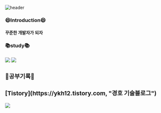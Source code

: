 
![header](https://capsule-render.vercel.app/api?type=wave&color=auto&height=300&section=header&text=Wellcome%20&fontSize=90%)
 
<!--
**KyungHoGitHub/KyungHoGitHub** is a ✨ _special_ ✨ repository because its `README.md` (this file) appears on your GitHub profile.
Here are some ideas to get you started:

- 🔭 I’m currently working on ...
- 🌱 I’m currently learning ...
- 👯 I’m looking to collaborate on ...
- 🤔 I’m looking for help with ...
- 💬 Ask me about ...
- 📫 How to reach me: ...
- 😄 Pronouns: ...
- ⚡ Fun fact: ...
-->
<h3>😄Introduction😄</h3>
<h4>꾸준한 개발자가 되자</h4>
<h3>📚study📚<h3>
<span>
<img src="https://img.shields.io/badge/React-61DAFB?style=flat&logo=React&logoColor=white"/> 
<img src="https://img.shields.io/badge/Go-61DAFB?style=flat&logo=GO&logoColor=white"/>
</span>
 <div>
<h3>📖공부기록📖<h3>
 [Tistory](https://ykh12.tistory.com, "경호 기술블로그")
 </div>
<div>
 <img src="https://github-readme-stats.vercel.app/api?username=KyungHoGitHub&show_icons=true">
 </div>
